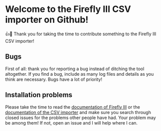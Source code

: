 
# Welcome to the Firefly III CSV importer on Github!

:+1::tada: Thank you for taking the time to contribute something to the Firefly III CSV importer!

## Bugs

First of all: thank you for reporting a bug instead of ditching the tool altogether. If you find a bug, include as many log files and details as you think
 are necessary. Bugs have a lot of priority! 

## Installation problems

Please take the time to read the [documentation of Firefly III](https://docs.firefly-iii.org/) or the 
[documentation of the CSV importer](https://firefly-iii.gitbook.io/firefly-iii-csv-importer/) and make sure you search through closed issues for the problems
 other people have had. Your problem may be among them! If not, open an issue and I will help where I can.
 